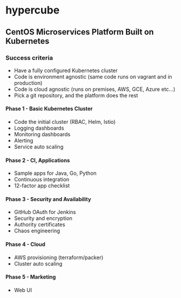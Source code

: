 # hypercube

## CentOS Microservices Platform Built on Kubernetes

### Success criteria
  - Have a fully configured Kubernetes cluster
  - Code is environment agnostic (same code runs on vagrant and in production)
  - Code is cloud agnostic (runs on premises, AWS, GCE, Azure etc...)
  - Pick a git repository, and the platform does the rest

#### Phase 1 - Basic Kubernetes Cluster
  - Code the initial cluster (RBAC, Helm, Istio)
  - Logging dashboards
  - Monitoring dashboards
  - Alerting
  - Service auto scaling

#### Phase 2 - CI, Applications
  - Sample apps for Java, Go, Python
  - Continuous integration
  - 12-factor app checklist

#### Phase 3 - Security and Availability
  - GitHub OAuth for Jenkins
  - Security and encryption
  - Authority certificates
  - Chaos engineering

#### Phase 4 - Cloud
  - AWS provisioning (terraform/packer)
  - Cluster auto scaling

#### Phase 5 - Marketing
  - Web UI

